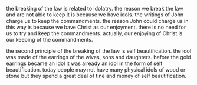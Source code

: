 the breaking of the law is related to idolatry. the reason we break the law and are
not able to keep it is because we have idols. the writings of John charge us to keep
the commandments. the reason John could charge us in this way is because we bave Christ
as our enjoyment. there is no need for us to try and keep the commandments. actually,
our enjoying of Christ is our keeping of the commandments.

the second principle of the breaking of the law is self beautification. the idol
was made of the earrings of the wives, sons and daughters. before the gold earrings became an idol it was already an idol in the form of self beautification. today people may not have many physical idols of wood or stone but they spend a great deal of tine and money of self beautification.
